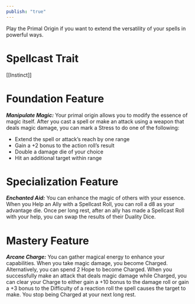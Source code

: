 ```yaml
---
publish: "true"
---
```

Play the Primal Origin if you want to extend the versatility of your spells in powerful ways.

# Spellcast Trait

[[Instinct]]

# Foundation Feature

***Manipulate Magic:*** Your primal origin allows you to modify the essence of magic itself. After you cast a spell or make an attack using a weapon that deals magic damage, you can mark a Stress to do one of the following:

- Extend the spell or attack’s reach by one range
- Gain a +2 bonus to the action roll’s result
- Double a damage die of your choice
- Hit an additional target within range

# Specialization Feature

***Enchanted Aid:*** You can enhance the magic of others with your essence. When you Help an Ally with a Spellcast Roll, you can roll a d8 as your advantage die. Once per long rest, after an ally has made a Spellcast Roll with your help, you can swap the results of their Duality Dice.

# Mastery Feature

***Arcane Charge:*** You can gather magical energy to enhance your capabilities. When you take magic damage, you become Charged. Alternatively, you can spend 2 Hope to become Charged. When you successfully make an attack that deals magic damage while Charged, you can clear your Charge to either gain a +10 bonus to the damage roll or gain a +3 bonus to the Difficulty of a reaction roll the spell causes the target to make. You stop being Charged at your next long rest.
